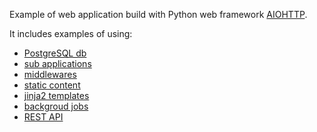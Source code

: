Example of web application build with Python web framework [AIOHTTP](https://docs.aiohttp.org).

It includes examples of using:
- [PostgreSQL db](webapp/__init__.py#L50)
- [sub applications](webapp/__init__.py#L69-L76)
- [middlewares](webapp/__init__.py#L80)
- [static content](webapp/__init__.py#L66)
- [jinja2 templates](webapp/__init__.py#L78)
- [backgroud jobs](webapp/__init__.py#L52)
- [REST API ](webapp/todo/routes.py#L19)
